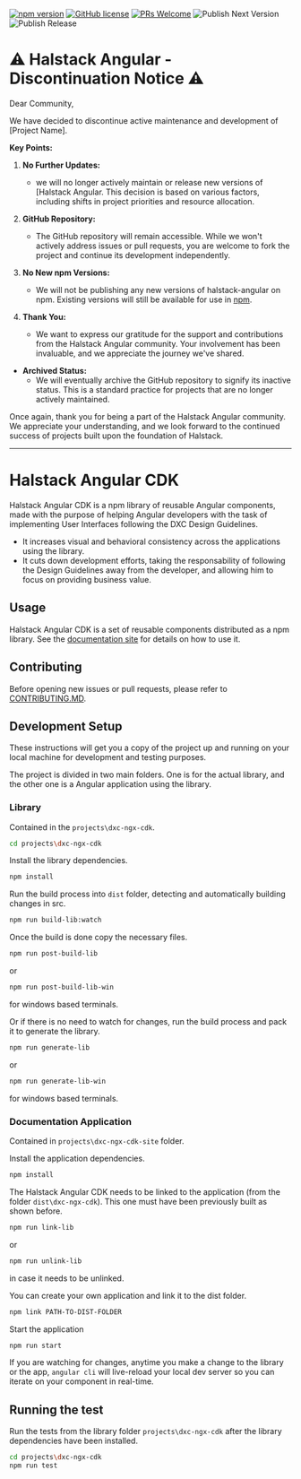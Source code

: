 [![npm version](https://badge.fury.io/js/%40dxc-technology%2Fhalstack-angular.svg)](https://www.npmjs.com/@dxc-technology/halstack-angular)
[![GitHub license](https://img.shields.io/badge/license-apache-blue.svg)](https://github.com/fxc-technology/halstack-angular/blob/master/LICENSE.md)
[![PRs Welcome](https://img.shields.io/badge/PRs-welcome-brightgreen.svg)](https://github.com/dxc-technology/halstack-angular/blob/master/CONTRIBUTING.md)
![Publish Next Version](https://github.com/dxc-technology/halstack-angular/workflows/Publish%20Next%20Version/badge.svg)
![Publish Release](https://github.com/dxc-technology/halstack-angular/workflows/Publish%20Release/badge.svg)


# ⚠️ Halstack Angular - Discontinuation Notice ⚠️

Dear Community,

We have decided to discontinue active maintenance and development of [Project Name].

**Key Points:**

1. **No Further Updates:**
   - we will no longer actively maintain or release new versions of [Halstack Angular. This decision is based on various factors, including shifts in project priorities and resource allocation.

2. **GitHub Repository:**
   - The GitHub repository will remain accessible. While we won't actively address issues or pull requests, you are welcome to fork the project and continue its development independently.

3. **No New npm Versions:**
   - We will not be publishing any new versions of halstack-angular on npm. Existing versions will still be available for use in [npm](https://www.npmjs.com/package/@dxc-technology/halstack-angular?activeTab=readme).

4. **Thank You:**
   - We want to express our gratitude for the support and contributions from the Halstack Angular community. Your involvement has been invaluable, and we appreciate the journey we've shared.

- **Archived Status:**
  - We will eventually archive the GitHub repository to signify its inactive status. This is a standard practice for projects that are no longer actively maintained.



Once again, thank you for being a part of the Halstack Angular community. We appreciate your understanding, and we look forward to the continued success of projects built upon the foundation of Halstack.


-----------------------


# Halstack Angular CDK

Halstack Angular CDK is a npm library of reusable Angular components, made with the purpose of helping Angular developers with the task of implementing User Interfaces following the DXC Design Guidelines.

- It increases visual and behavioral consistency across the applications using the library.
- It cuts down development efforts, taking the responsability of following the Design Guidelines away from the developer, and allowing him to focus on providing business value.

## Usage

Halstack Angular CDK is a set of reusable components distributed as a npm library. See the [documentation site](https://developer.dxc.com/tools/angular/) for details on how to use it.

## Contributing

Before opening new issues or pull requests, please refer to [CONTRIBUTING.MD](https://github.com/dxc-technology/halstack-angular/blob/master/CONTRIBUTING.md).

## Development Setup

These instructions will get you a copy of the project up and running on your local machine for development and testing purposes.

The project is divided in two main folders. One is for the actual library, and the other one is a Angular application using the library.

### Library

Contained in the `projects\dxc-ngx-cdk`.

```bash
cd projects\dxc-ngx-cdk
```

Install the library dependencies.

```bash
npm install
```

Run the build process into `dist` folder, detecting and automatically building changes in src.

```bash
npm run build-lib:watch
```

Once the build is done copy the necessary files.

```bash
npm run post-build-lib
```

or

```bash
npm run post-build-lib-win
```

for windows based terminals.

Or if there is no need to watch for changes, run the build process and pack it to generate the library.

```bash
npm run generate-lib
```

or

```bash
npm run generate-lib-win
```

for windows based terminals.

### Documentation Application

Contained in `projects\dxc-ngx-cdk-site` folder.

Install the application dependencies.

```bash
npm install
```

The Halstack Angular CDK needs to be linked to the application (from the folder `dist\dxc-ngx-cdk`). This one must have been previously built as shown before.

```bash
npm run link-lib
```

or

```bash
npm run unlink-lib
```

in case it needs to be unlinked.

You can create your own application and link it to the dist folder.

```bash
npm link PATH-TO-DIST-FOLDER
```

Start the application

```bash
npm run start
```

If you are watching for changes, anytime you make a change to the library or the app, `angular cli` will live-reload your local dev server so you can iterate on your component in real-time.

## Running the test

Run the tests from the library folder `projects\dxc-ngx-cdk` after the library dependencies have been installed.

```bash
cd projects\dxc-ngx-cdk
npm run test
```

